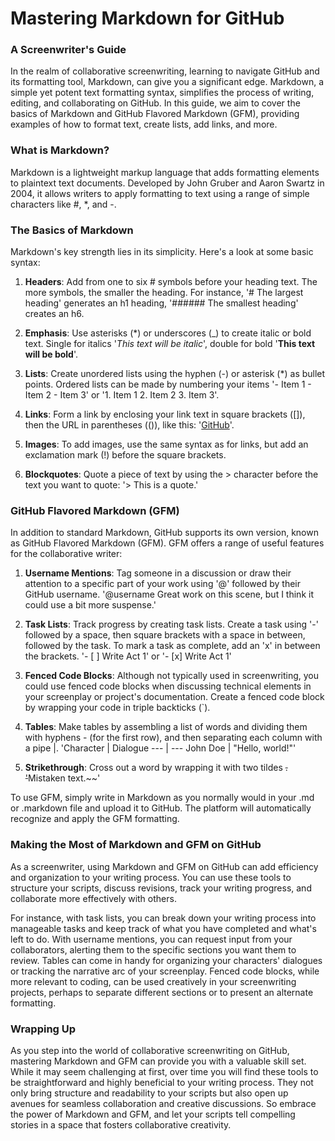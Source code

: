 # Mastering Markdown for GitHub

### A Screenwriter's Guide

In the realm of collaborative screenwriting, learning to navigate GitHub and its formatting tool, Markdown, can give you a significant edge. Markdown, a simple yet potent text formatting syntax, simplifies the process of writing, editing, and collaborating on GitHub. In this guide, we aim to cover the basics of Markdown and GitHub Flavored Markdown (GFM), providing examples of how to format text, create lists, add links, and more.

### What is Markdown?

Markdown is a lightweight markup language that adds formatting elements to plaintext text documents. Developed by John Gruber and Aaron Swartz in 2004, it allows writers to apply formatting to text using a range of simple characters like #, *, and -.

### The Basics of Markdown

Markdown's key strength lies in its simplicity. Here's a look at some basic syntax:

1. **Headers**: Add from one to six # symbols before your heading text. The more symbols, the smaller the heading. For instance, '# The largest heading' generates an h1 heading, '###### The smallest heading' creates an h6.

2. **Emphasis**: Use asterisks (*) or underscores (_) to create italic or bold text. Single for italics '*This text will be italic*', double for bold '**This text will be bold**'.

3. **Lists**: Create unordered lists using the hyphen (-) or asterisk (*) as bullet points. Ordered lists can be made by numbering your items '- Item 1 - Item 2 - Item 3' or '1. Item 1 2. Item 2 3. Item 3'.

4. **Links**: Form a link by enclosing your link text in square brackets ([]), then the URL in parentheses (()), like this: '[GitHub](http://github.com)'.

5. **Images**: To add images, use the same syntax as for links, but add an exclamation mark (!) before the square brackets.

6. **Blockquotes**: Quote a piece of text by using the > character before the text you want to quote: '> This is a quote.'

### GitHub Flavored Markdown (GFM)

In addition to standard Markdown, GitHub supports its own version, known as GitHub Flavored Markdown (GFM). GFM offers a range of useful features for the collaborative writer:

1. **Username Mentions**: Tag someone in a discussion or draw their attention to a specific part of your work using '@' followed by their GitHub username. '@username Great work on this scene, but I think it could use a bit more suspense.'

2. **Task Lists**: Track progress by creating task lists. Create a task using '-' followed by a space, then square brackets with a space in between, followed by the task. To mark a task as complete, add an 'x' in between the brackets. '- [ ] Write Act 1' or '- [x] Write Act 1'

3. **Fenced Code Blocks**: Although not typically used in screenwriting, you could use fenced code blocks when discussing technical elements in your screenplay or project's documentation. Create a fenced code block by wrapping your code in triple backticks (`).

4. **Tables**: Make tables by assembling a list of words and dividing them with hyphens - (for the first row), and then separating each column with a pipe |. 'Character | Dialogue --- | --- John Doe | "Hello, world!"'

5. **Strikethrough**: Cross out a word by wrapping it with two tildes ~~. '~~Mistaken text.~~'

To use GFM, simply write in Markdown as you normally would in your .md or .markdown file and upload it to GitHub. The platform will automatically recognize and apply the GFM formatting.

### Making the Most of Markdown and GFM on GitHub

As a screenwriter, using Markdown and GFM on GitHub can add efficiency and organization to your writing process. You can use these tools to structure your scripts, discuss revisions, track your writing progress, and collaborate more effectively with others.

For instance, with task lists, you can break down your writing process into manageable tasks and keep track of what you have completed and what's left to do. With username mentions, you can request input from your collaborators, alerting them to the specific sections you want them to review. Tables can come in handy for organizing your characters' dialogues or tracking the narrative arc of your screenplay. Fenced code blocks, while more relevant to coding, can be used creatively in your screenwriting projects, perhaps to separate different sections or to present an alternate formatting.

### Wrapping Up

As you step into the world of collaborative screenwriting on GitHub, mastering Markdown and GFM can provide you with a valuable skill set. While it may seem challenging at first, over time you will find these tools to be straightforward and highly beneficial to your writing process. They not only bring structure and readability to your scripts but also open up avenues for seamless collaboration and creative discussions. So embrace the power of Markdown and GFM, and let your scripts tell compelling stories in a space that fosters collaborative creativity.
